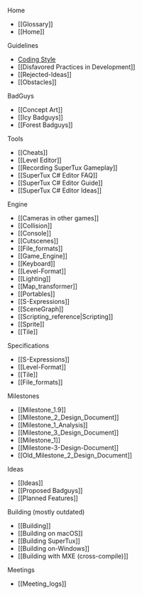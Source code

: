 Home
* [[Glossary]]
* [[Home]]

Guidelines
* [Coding Style](https://github.com/SuperTux/supertux/blob/master/CODINGSTYLE.md)
* [[Disfavored Practices in Development]]
* [[Rejected-Ideas]]
* [[Obstacles]]

BadGuys
* [[Concept Art]]
* [[Icy Badguys]]
* [[Forest Badguys]]

Tools
* [[Cheats]]
* [[Level Editor]]
* [[Recording SuperTux Gameplay]]
* [[SuperTux C# Editor FAQ]]
* [[SuperTux C# Editor Guide]]
* [[SuperTux C# Editor Ideas]]

Engine
* [[Cameras in other games]]
* [[Collision]]
* [[Console]]
* [[Cutscenes]]
* [[File_formats]]
* [[Game_Engine]]
* [[Keyboard]]
* [[Level-Format]]
* [[Lighting]]
* [[Map_transformer]]
* [[Portables]]
* [[S-Expressions]]
* [[SceneGraph]]
* [[Scripting_reference|Scripting]]
* [[Sprite]]
* [[Tile]]

Specifications
* [[S-Expressions]]
* [[Level-Format]]
* [[Tile]]
* [[File_formats]]

Milestones

* [[Milestone_1.9]]
* [[Milestone_2_Design_Document]]
* [[Milestone_1_Analysis]]
* [[Milestone_3_Design_Document]]
* [[Milestone_1]]
* [[Milestone-3-Design-Document]]
* [[Old_Milestone_2_Design_Document]]

Ideas

* [[Ideas]]
* [[Proposed Badguys]]
* [[Planned Features]]

Building (mostly outdated)

* [[Building]]
* [[Building on macOS]]
* [[Building SuperTux]]
* [[Building on-Windows]]
* [[Building with MXE (cross-compile)]]

Meetings

* [[Meeting_logs]]
